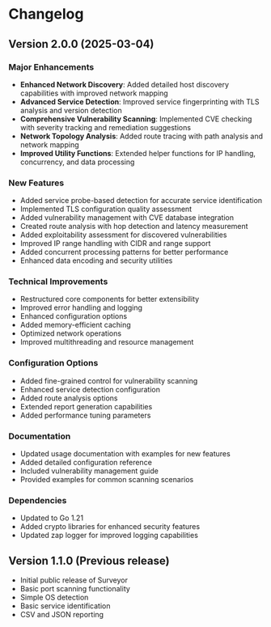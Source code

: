 # Changelog

## Version 2.0.0 (2025-03-04)

### Major Enhancements
- **Enhanced Network Discovery**: Added detailed host discovery capabilities with improved network mapping
- **Advanced Service Detection**: Improved service fingerprinting with TLS analysis and version detection
- **Comprehensive Vulnerability Scanning**: Implemented CVE checking with severity tracking and remediation suggestions
- **Network Topology Analysis**: Added route tracing with path analysis and network mapping
- **Improved Utility Functions**: Extended helper functions for IP handling, concurrency, and data processing

### New Features
- Added service probe-based detection for accurate service identification
- Implemented TLS configuration quality assessment
- Added vulnerability management with CVE database integration
- Created route analysis with hop detection and latency measurement
- Added exploitability assessment for discovered vulnerabilities
- Improved IP range handling with CIDR and range support
- Added concurrent processing patterns for better performance
- Enhanced data encoding and security utilities

### Technical Improvements
- Restructured core components for better extensibility
- Improved error handling and logging
- Enhanced configuration options
- Added memory-efficient caching
- Optimized network operations
- Improved multithreading and resource management

### Configuration Options
- Added fine-grained control for vulnerability scanning
- Enhanced service detection configuration
- Added route analysis options
- Extended report generation capabilities
- Added performance tuning parameters

### Documentation
- Updated usage documentation with examples for new features
- Added detailed configuration reference
- Included vulnerability management guide
- Provided examples for common scanning scenarios

### Dependencies
- Updated to Go 1.21
- Added crypto libraries for enhanced security features
- Updated zap logger for improved logging capabilities

## Version 1.1.0 (Previous release)

- Initial public release of Surveyor
- Basic port scanning functionality
- Simple OS detection
- Basic service identification
- CSV and JSON reporting